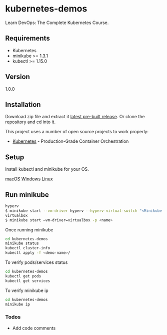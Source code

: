 
# kubernetes-demos

Learn DevOps: The Complete Kubernetes Course.

## Requirements

- Kubernetes
- minikube >= 1.3.1
- kubectl >= 1.15.0

## Version

1.0.0

## Installation

Download zip file and extract it [latest pre-built release](https://github.com/reysmerwvr/kubernetes-demos). Or clone the repository and cd into it.

This project uses a number of open source projects to work properly:

- [Kubernetes] - Production-Grade Container Orchestration

## Setup

Install kubectl and minikube for your OS.

[macOS](https://kubernetes.io/docs/tasks/tools/install-kubectl/#install-kubectl-on-macos)
[Windows](https://kubernetes.io/docs/tasks/tools/install-kubectl/#install-kubectl-on-windows)
[Linux](https://kubernetes.io/docs/tasks/tools/install-kubectl/#install-kubectl-on-linux)

## Run minikube

```bash
hyperv
$ minikube start --vm-driver hyperv --hyperv-virtual-switch "<Minikube Name>"
virtualbox
$ minikube start –vm-driver=virtualbox -p <name>
```

Once running minikube

```bash
cd kubernetes-demos
minikube status
kubectl cluster-info
kubectl apply -f <demo-name>/
```

To verify pods/services status

```bash
cd kubernetes-demos
kubectl get pods
kubectl get services
```

To verify minikube ip

```bash
cd kubernetes-demos
minikube ip
```

### Todos

- Add code comments

[//]: # "These are reference links used in the body of this note and get stripped out when the markdown processor does
its job. There is no need to format nicely because it shouldn't be seen. Thanks SO - http://stackoverflow.com/questions/4823468/store-comments-in-markdown-syntax"
[Kubernetes]: https://kubernetes.io/